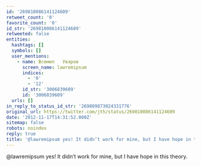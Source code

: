 ```yaml
---
id: '269810086141124609'
retweet_count: '0'
favorite_count: '0'
id_str: '269810086141124609'
retweeted: false
entities:
  hashtags: []
  symbols: []
  user_mentions:
    - name: Всемил   Уваров
      screen_name: lawremipsum
      indices:
        - '0'
        - '12'
      id_str: '3006839609'
      id: '3006839609'
  urls: []
in_reply_to_status_id_str: '269809873024331776'
original_url: https://twitter.com/jth/status/269810086141124609
date: '2012-11-17T14:31:52.000Z'
sitemap: false
robots: noindex
reply: true
title: '@lawremipsum yes! It didn’t work for mine, but I have hope in this theory.'
---
```


@lawremipsum yes! It didn’t work for mine, but I have hope in this theory.